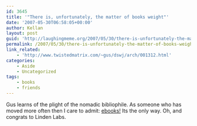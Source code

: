 ```yaml
---
id: 3645
title: '"There is, unfortunately, the matter of books weight"'
date: '2007-05-30T06:58:05+00:00'
author: Kellan
layout: post
guid: 'http://laughingmeme.org/2007/05/30/there-is-unfortunately-the-matter-of-books-weight/'
permalink: /2007/05/30/there-is-unfortunately-the-matter-of-books-weight/
link_related:
    - 'http://www.twistedmatrix.com/~gus/dswj/arch/001312.html'
categories:
    - Aside
    - Uncategorized
tags:
    - books
    - friends
---
```


Gus learns of the plight of the nomadic bibliophile. As someone who has moved more often then I care to admit: [ebooks!](http://laughingmeme.org/2002/09/30/i-want-my-ebook/) Its the only way. Oh, and congrats to Linden Labs.